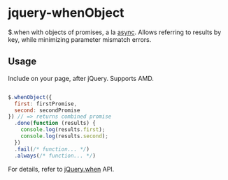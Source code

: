 jquery-whenObject
=================

$.when with objects of promises, a la [async](https://github.com/caolan/async).
Allows referring to results by key, while minimizing parameter mismatch errors.

## Usage

Include on your page, after jQuery. Supports AMD.

```js

$.whenObject({
  first: firstPromise,
  second: secondPromise
}) // => returns combined promise
  .done(function (results) {
    console.log(results.first);
    console.log(results.second);
  })
  .fail(/* function... */)
  .always(/* function... */)

```

For details, refer to [jQuery.when](http://api.jquery.com/jQuery.when/) API.

